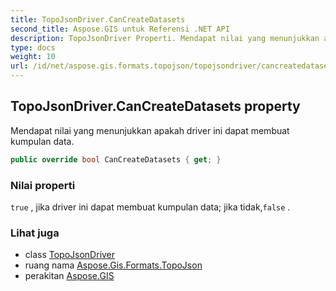 ```yaml
---
title: TopoJsonDriver.CanCreateDatasets
second_title: Aspose.GIS untuk Referensi .NET API
description: TopoJsonDriver Properti. Mendapat nilai yang menunjukkan apakah driver ini dapat membuat kumpulan data.
type: docs
weight: 10
url: /id/net/aspose.gis.formats.topojson/topojsondriver/cancreatedatasets/
---
```

## TopoJsonDriver.CanCreateDatasets property

Mendapat nilai yang menunjukkan apakah driver ini dapat membuat kumpulan data.

```csharp
public override bool CanCreateDatasets { get; }
```

### Nilai properti

`true` , jika driver ini dapat membuat kumpulan data; jika tidak,`false` .

### Lihat juga

* class [TopoJsonDriver](../)
* ruang nama [Aspose.Gis.Formats.TopoJson](../../topojsondriver/)
* perakitan [Aspose.GIS](../../../)


